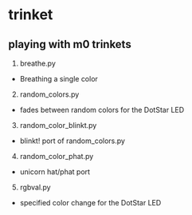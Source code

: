 # trinket
## playing with m0 trinkets

1. breathe.py
  - Breathing a single color
2. random_colors.py
  - fades between random colors for the DotStar LED
3. random_color_blinkt.py
  - blinkt! port of random_colors.py
4. random_color_phat.py
  - unicorn hat/phat port
5. rgbval.py
  - specified color change for the DotStar LED

